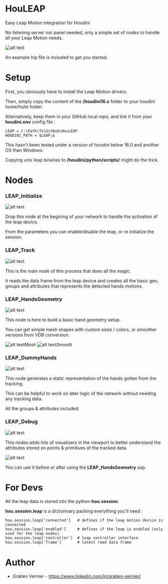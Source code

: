 # HouLEAP

Easy Leap Motion integration for Houdini

No listening server nor panel needed, only a simple set of nodes to handle all your Leap Motion needs.

![alt text](https://user-images.githubusercontent.com/6809654/44048510-d25513dc-9f31-11e8-83bb-347051798b1f.PNG)

An example hip file is included to get you started.

# Setup

First, you obviously have to install the Leap Motion drivers.

Then, simply copy the content of the **/houdini16.x** folder to your houdini home/hsite folder.

Alternatively, keep them in your GitHub local repo, and link it from your **houdini.env** config file :
```
LEAP = C:\Path\To\GitHub\HouLEAP
HOUDINI_PATH = $LEAP;&
```
This hasn't been tested under a version of houdini below 16.0 and another OS than Windows. 

Copying unix leap binaries to **/houdini/python/scripts/** might do the trick.

# Nodes

### LEAP_Initialize
![alt text](https://user-images.githubusercontent.com/6809654/44050321-ec5f41c6-9f36-11e8-9c17-dc630f99b9ec.PNG)

Drop this node at the begining of your network to handle the activation of the leap device.

From the parameters you can enable/disable the leap, or re initialize the session.

### LEAP_Track
![alt text](https://user-images.githubusercontent.com/6809654/44050908-a6c7b632-9f38-11e8-97b1-ba14dd4b814c.PNG)

This is the main node of this process that does all the magic.

It reads the data frame from the leap device and creates all the basic geo, groups and attributes that represents the detected hands motions.

### LEAP_HandsGeometry
![alt text](https://user-images.githubusercontent.com/6809654/44050966-d5e0eee8-9f38-11e8-9d23-276ca88973de.PNG)

This node is here to build a basic hand geometry setup.

You can get simple mesh shapes with custom sizes / colors, or smoother versions from VDB conversion.

![alt text](https://user-images.githubusercontent.com/6809654/44051411-12c98c88-9f3a-11e8-9693-b5512be7d538.PNG)*Mesh*
![alt text](https://user-images.githubusercontent.com/6809654/44051414-144a728e-9f3a-11e8-9649-7cc2aadd9738.PNG)*Smooth*

### LEAP_DummyHands
![alt text](https://user-images.githubusercontent.com/6809654/44050968-d6ff2588-9f38-11e8-9914-164bc0a41819.PNG)

This node generates a static representation of the hands gotten from the tracking.

This can be helpful to work on later logic of the network without needing any tracking data.

All the groups & attributes included.

### LEAP_Debug
![alt text](https://user-images.githubusercontent.com/6809654/44050970-d84760d6-9f38-11e8-8323-3edfc30b8516.PNG)

This nodes adds lots of visualizers in the viewport to better understand the attributes stored on points & primitives of the tracked data.

![alt text](https://user-images.githubusercontent.com/6809654/44051758-02fb063c-9f3b-11e8-8d25-41c2146b6e31.PNG)

You can use it before or after using the **LEAP_HandsGeometry** sop.

# For Devs

All the leap data is stored into the python **hou.session**.

**hou.session.leap** is a dictionnary packing everything you'll need :
```
hou.session.leap['connected']   # defines if the leap motion device is connected
hou.session.leap['enabled']     # defines if the leap is enabled (only used for the leap nodes)
hou.session.leap['controller']  # leap controller interface
hou.session.leap['frame']       # latest read data frame
```

# Author

- Gratien Vernier - https://www.linkedin.com/in/gratien-vernier/
